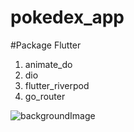 # pokedex_app

#Package Flutter
<ol>
  <li>animate_do</li>
  <li>dio</li>
  <li>flutter_riverpod</li>
  <li>go_router</li>
</ol>

![backgroundImage](https://github.com/ManuelNZ20/pokedex_app/assets/96985379/4a026395-3040-40c6-ad90-5b636c09ee15)
